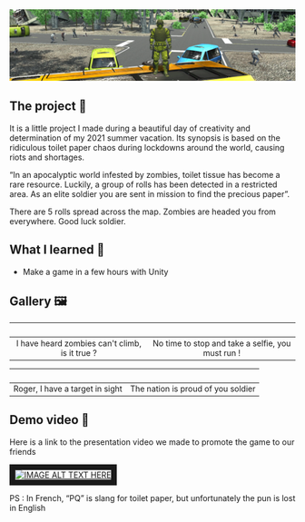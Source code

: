 <img src="Assets/Banner.png" alt="Banner.jpg"/>

## The project 🚀
It is a little project I made during a beautiful day of creativity and determination of my 2021 summer vacation. Its synopsis is based on the ridiculous toilet paper chaos during lockdowns around the world, causing riots and shortages.

“In an apocalyptic world infested by zombies, toilet tissue has become a rare resource. Luckily, a group of rolls has been detected in a restricted area. As an elite soldier you are sent in mission to find the precious paper”.

There are 5 rolls spread across the map. Zombies are headed you from everywhere. Good luck soldier.


## What I learned 🌟
- Make a game in a few hours with Unity

## Gallery 🖼️
|<img src="Assets/TopOfTheBus.png" alt="" >|<img src="Assets/Run.png" alt="" >|
:-------------------------:|:-------------------------:
|I have heard zombies can't climb, is it true ?|No time to stop and take a selfie, you must run !|

|<img src="Assets/RunTowardsItem.png" alt="" >|<img src="Assets/Victory.png" alt="" >|
:-------------------------:|:-------------------------:
|Roger, I have a target in sight|The nation is proud of you soldier|

## Demo video 🎥
Here is a link to the presentation video we made to promote the game to our friends  

<a href="http://www.youtube.com/watch?feature=player_embedded&v=NKb68moE3SM
" target="_blank"><img src="http://img.youtube.com/vi/NKb68moE3SM/0.jpg" 
alt="IMAGE ALT TEXT HERE" width="240" height="180" border="10" /></a>

PS : In French, “PQ” is slang for toilet paper, but unfortunately the pun is lost in English
